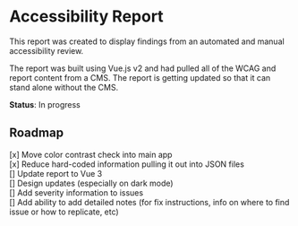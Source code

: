 # Accessibility Report

This report was created to display findings from an automated and manual accessibility review. 

The report was built using Vue.js v2 and had pulled all of the WCAG and report content from a CMS. The report is getting updated so that it can stand alone without the CMS.

**Status**: In progress


## Roadmap

[x] Move color contrast check into main app  
[x] Reduce hard-coded information pulling it out into JSON files  
[] Update report to Vue 3  
[] Design updates (especially on dark mode)  
[] Add severity information to issues  
[] Add ability to add detailed notes (for fix instructions, info on where to find issue or how to replicate, etc)